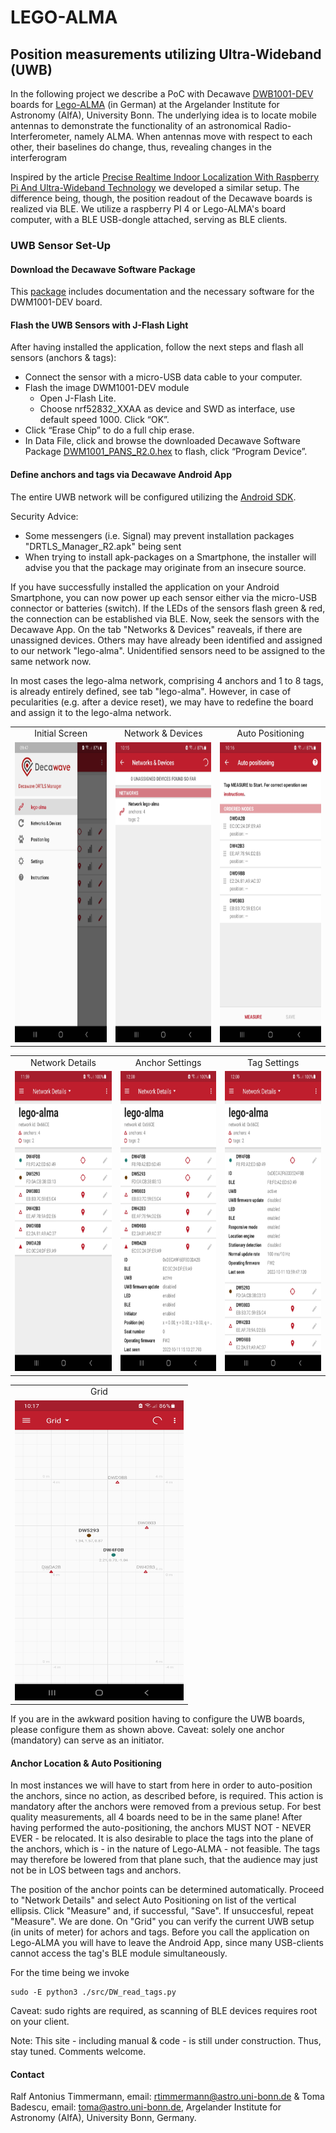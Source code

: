 # LEGO-ALMA

## Position measurements utilizing Ultra-Wideband (UWB)

In the following project we describe a PoC with Decawave 
[DWB1001-DEV](https://www.qorvo.com/products/p/DWM1001-DEV) boards for [Lego-ALMA](
https://astro.uni-bonn.de/en/research/mm-submm-astronomy/projects-1/alma/lego-alma) (in German) 
at the Argelander Institute for Astronomy (AIfA), University Bonn. The underlying idea is to 
locate mobile antennas to demonstrate the functionality of an astronomical 
Radio-Interferometer, namely ALMA. When antennas move with respect to each other, 
their baselines do change, thus, revealing changes in the interferogram

Inspired by the article 
[Precise Realtime Indoor Localization With Raspberry Pi And Ultra-Wideband Technology](
https://medium.com/@newforestberlin/precise-realtime-indoor-localization-with-raspberry-pi-and-ultra-wideband-technology-decawave-191e4e2daa8c)
we developed a similar setup. The difference being, though, the position readout of the 
Decawave boards is realized via BLE. We utilize a raspberry PI 4 or Lego-ALMA's board computer, 
with a BLE USB-dongle attached, serving as BLE clients.

### UWB Sensor Set-Up

#### Download the Decawave Software Package

This [package](https://www.segger.com/downloads/jlink/)
includes documentation and the necessary software for the DWM1001-DEV board. 

#### Flash the UWB Sensors with J-Flash Light

After having installed the application, follow the next steps and flash all sensors (anchors & tags):

* Connect the sensor with a micro-USB data cable to your computer.
* Flash the image DWM1001-DEV module
  * Open J-Flash Lite.
  * Choose nrf52832_XXAA as device and SWD as interface, use default speed 1000. Click “OK”.
* Click “Erase Chip” to do a full chip erase.
* In Data File, click and browse the downloaded Decawave Software Package [DWM1001_PANS_R2.0.hex](
https://github.com/AIfA-Radio/lego-alma/blob/main/Factory_Firmware_Image/DWM1001_PANS_R2.0.hex) to flash, 
click “Program Device”.

#### Define anchors and tags via Decawave Android App

The entire UWB network will be configured utilizing the [Android SDK](
https://github.com/AIfA-Radio/lego-alma/blob/main/app/DRTLS_Manager_R2.apk). 

Security Advice: 
* Some messengers (i.e. Signal) may prevent installation packages 
"DRTLS_Manager_R2.apk" being sent
* When trying to install apk-packages on a Smartphone, the installer will advise you that the 
package may originate from an insecure source.

If you have successfully installed the application on your Android Smartphone, 
you can now power up each sensor either via the micro-USB connector or batteries (switch). 
If the LEDs of the sensors flash green & red, the connection can be established via BLE. 
Now, seek the sensors with the Decawave App. On the tab "Networks & Devices" reaveals, 
if there are unassigned devices. 
Others may have already been identified and assigned to our network "lego-alma". 
Unidentified sensors need to be assigned to the same network now.

In most cases the lego-alma network, comprising 4 anchors and 1 to 8 tags, is already entirely defined,
see tab "lego-alma".
However, in case of pecularities (e.g. after a device reset), we may have to redefine the board and 
assign it to the lego-alma network. 

<table>
  <tr>
     <td style="text-align: center;">Initial Screen</td>
     <td style="text-align: center;">Network & Devices</td>
     <td style="text-align: center;">Auto Positioning</td>
  </tr>
  <tr>
    <td><img src="./images/Screenshot_start_screen.jpg" width=270 height=480></td>
    <td><img src="./images/Screenshot_unassigned_devices.jpg" width=270 height=480></td>
    <td><img src="./images/Screenshot_auto_positioning.jpg" width=270 height=480></td>
  </tr>
</table>
<table>
<tr>
     <td style="text-align: center;">Network Details</td>
     <td style="text-align: center;">Anchor Settings</td>
     <td style="text-align: center;">Tag Settings</td>
  </tr>
  <tr>
    <td><img src="./images/Screenshot_network.jpg" width=270 height=480></td>
    <td><img src="./images/Screenshot_anchor.jpg" width=270 height=480></td>
    <td><img src="./images/Screenshot_tag.jpg" width=270 height=480></td>
  </tr>
</table>
<table>
  <tr>
     <td style="text-align: center;">Grid</td>
  </tr>
  <tr>
    <td><img src="./images/Screenshot_grid.jpg" width=270 height=480></td>
  </tr>
</table>

[//]: # ()
[//]: # (|              Initial Screen               |                Network & Devices                |               Auto Positioning                |)

[//]: # (|:-----------------------------------------:|:-----------------------------------------------:|:---------------------------------------------:|)

[//]: # (| ![]&#40;./images/Screenshot_start_screen.jpg&#41; | ![]&#40;./images/Screenshot_unassigned_devices.jpg&#41; | ![]&#40;./images/Screenshot_auto_positioning.jpg&#41; |)

[//]: # ()
[//]: # (|              Network Details              |                 Anchor Settings                 |                 Tag Settings                  |)

[//]: # (|:-----------------------------------------:|:-----------------------------------------------:|:---------------------------------------------:|)

[//]: # (|   ![]&#40;./images/Screenshot_network.jpg&#41;    |       ![]&#40;./images/Screenshot_anchor.jpg&#41;       |       ![]&#40;./images/Screenshot_tag.jpg&#41;        |)

[//]: # (|                   Grid                    |)

[//]: # (|    ![]&#40;./images/Screenshot_grid.jpg&#41;      |)

If you are in the awkward position having to configure the UWB boards, please configure them as shown 
above. Caveat: solely one anchor (mandatory) can serve as an initiator.

#### Anchor Location & Auto Positioning

In most instances we will have to start from here in order to auto-position 
the anchors, since no action, as described before, is required.
This action is mandatory after the anchors were removed from a previous setup.
For best quality measurements, all 4 boards need to be in the same plane! After having performed
the auto-positioning, the anchors MUST NOT - NEVER EVER - be relocated.
It is also desirable to place the tags into the plane of the
anchors, which is - in the nature of Lego-ALMA - not feasible. The tags may therefore 
be lowered from that plane such, that the audience may just not be in LOS between tags and anchors.

The position of the anchor points can be determined automatically. 
Proceed to "Network Details" and select Auto Positioning on list of the vertical ellipsis. Click
"Measure" and, if successful, "Save". If unsuccesful, repeat "Measure". We are done. 
On "Grid" you can verify the current UWB setup (in units of meter) for 
achors and tags. Before you call the application on Lego-ALMA you will have to leave the Android App, 
since many USB-clients cannot access the tag's BLE module simultaneously.

For the time being we invoke

    sudo -E python3 ./src/DW_read_tags.py

Caveat: sudo rights are required, as scanning of BLE devices requires root on your client.

Note: This site - including manual & code - is still under construction. Thus, stay tuned. 
Comments welcome.

#### Contact

Ralf Antonius Timmermann, email: rtimmermann@astro.uni-bonn.de &
Toma Badescu, email: toma@astro.uni-bonn.de,
Argelander Institute for Astronomy (AIfA), University Bonn, Germany.